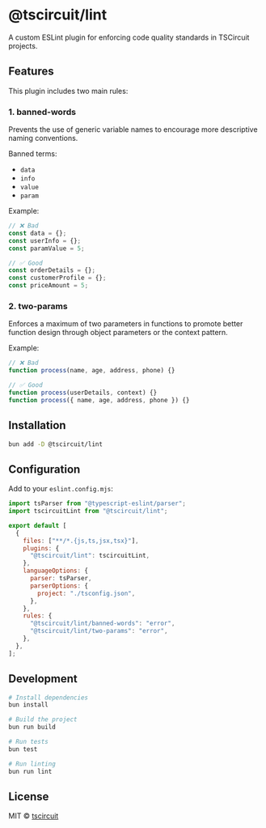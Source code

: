 # @tscircuit/lint

A custom ESLint plugin for enforcing code quality standards in TSCircuit projects.

## Features

This plugin includes two main rules:

### 1. banned-words
Prevents the use of generic variable names to encourage more descriptive naming conventions.

Banned terms:
- `data`
- `info`
- `value`
- `param`

Example:
```ts
// ❌ Bad
const data = {};
const userInfo = {};
const paramValue = 5;

// ✅ Good
const orderDetails = {};
const customerProfile = {};
const priceAmount = 5;
```

### 2. two-params
Enforces a maximum of two parameters in functions to promote better function design through object parameters or the context pattern.

Example:
```ts
// ❌ Bad
function process(name, age, address, phone) {}

// ✅ Good
function process(userDetails, context) {}
function process({ name, age, address, phone }) {}
```

## Installation

```bash
bun add -D @tscircuit/lint
```

## Configuration

Add to your `eslint.config.mjs`:

```javascript
import tsParser from "@typescript-eslint/parser";
import tscircuitLint from "@tscircuit/lint";

export default [
  {
    files: ["**/*.{js,ts,jsx,tsx}"],
    plugins: {
      "@tscircuit/lint": tscircuitLint,
    },
    languageOptions: {
      parser: tsParser,
      parserOptions: {
        project: "./tsconfig.json",
      },
    },
    rules: {
      "@tscircuit/lint/banned-words": "error",
      "@tscircuit/lint/two-params": "error",
    },
  },
];
```

## Development

```bash
# Install dependencies
bun install

# Build the project
bun run build

# Run tests
bun test

# Run linting
bun run lint
```

## License

MIT © [tscircuit](LICENSE)
